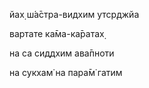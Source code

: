 йах̣ ш́а̄стра-видхим утср̣джйа

вартате ка̄ма-ка̄ратах̣

на са сиддхим ава̄пноти

на сукхам̇ на пара̄м̇ гатим